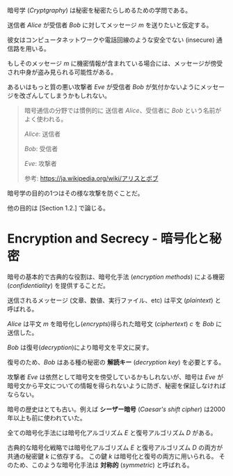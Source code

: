 暗号学 (_Cryptgraphy_) は秘密を秘密たらしめるための学問である。

送信者 _Alice_ が受信者 _Bob_ に対してメッセージ *m* を送りたいと仮定する。

彼女はコンピュータネットワークや電話回線のような安全でない (insecure) 通信路を用いる。

もしそのメッセージ *m* に機密情報が含まれている場合には、メッセージが傍受され中身が盗み見られる可能性がある。

あるいはもっと質の悪い攻撃者 _Eve_ が受信者 _Bob_ が気付かないようにメッセージを改ざんしてしまうかもしれない。

> 暗号通信の分野では慣例的に 送信者 _Alice_、受信者に _Bob_ という名前がよく使われる。
> 
> _Alice_: 送信者
>
> _Bob_: 受信者
>
> _Eve_: 攻撃者
>
> 参考: https://ja.wikipedia.org/wiki/アリスとボブ

暗号学の目的の1つはその様な攻撃を防ぐことだ。

他の目的は [Section 1.2.] で論じる。

# Encryption and Secrecy - 暗号化と秘密

暗号の基本的で古典的な役割は、暗号化手法 (_encryption methods_) による機密 (_confidentiality_) を提供することだ。

送信されるメッセージ (文章、数値、実行ファイル、etc) は平文 (_plaintext_) と呼ばれる。

_Alice_ は平文 *m* を暗号化し(_encrypts_)得られた暗号文 (_ciphertext_) *c* を _Bob_ に送信した。

_Bob_ は復号(_decryption_)により暗号文を平文に戻す。

復号のため、_Bob_ はある種の秘密の **解読キー** (_decryption key_) を必要とする。

攻撃者 _Eve_ は依然として暗号文を傍受しているかもしれないが、暗号は _Eve_ が暗号文から平文についての情報を得られないように防ぎ、秘密を保証しなければならない。

暗号の歴史はとても古い。例えば **シーザー暗号** (_Caesar's shift cipher_) は2000年以上も前に使われていた。

全ての暗号化手法には暗号化アルゴリズム *E* と復号アルゴリズム *D* がある。

古典的な暗号化戦略では暗号化アルゴリズム *E* と復号アルゴリズム *D* の両方が共通の秘密鍵 *k* に依存する。
この鍵 *k* は暗号化と復号の両方に用いられる。
そのため、このような暗号化手法は **対称的** (_symmetric_) と呼ばれる。
